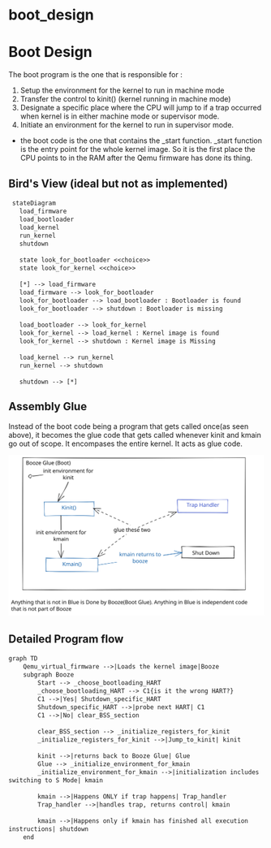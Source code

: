 # boot_design

# Boot Design

The boot program is the one that is responsible for :
1. Setup the environment for the kernel to run in machine mode
2. Transfer the control to kinit() (kernel running in machine mode)
3. Designate a specific place where the CPU will jump to if a trap occurred when kernel is in either machine mode or supervisor mode.
4. Initiate an environment for the kernel to run in supervisor mode.  


* the boot code is the one that contains the _start function. _start function is the entry point for the whole kernel image. So it is the first place the CPU points to in the RAM after the Qemu firmware has done its thing.  

## Bird's View (ideal but not as implemented)
 ```mermaid
  stateDiagram
    load_firmware
    load_bootloader
    load_kernel
    run_kernel
    shutdown

    state look_for_bootloader <<choice>>
    state look_for_kernel <<choice>>

    [*] --> load_firmware
    load_firmware --> look_for_bootloader
    look_for_bootloader --> load_bootloader : Bootloader is found
    look_for_bootloader --> shutdown : Bootloader is missing

    load_bootloader --> look_for_kernel
    look_for_kernel --> load_kernel : Kernel image is found
    look_for_kernel --> shutdown : Kernel image is Missing

    load_kernel --> run_kernel
    run_kernel --> shutdown

    shutdown --> [*]

  ```

## Assembly Glue
Instead of the boot code being a program that gets called once(as seen above), it becomes the glue code that gets called whenever kinit and kmain go out of scope. It encompases the entire kernel. It acts as glue code.  

![](images/boot/booze_as_glue.svg)

## Detailed Program flow

```mermaid
graph TD
    Qemu_virtual_firmware -->|Loads the kernel image|Booze
    subgraph Booze
        Start --> _choose_bootloading_HART
        _choose_bootloading_HART --> C1{is it the wrong HART?}
        C1 -->|Yes| Shutdown_specific_HART
        Shutdown_specific_HART -->|probe next HART| C1
        C1 -->|No| clear_BSS_section

        clear_BSS_section --> _initialize_registers_for_kinit
        _initialize_registers_for_kinit -->|Jump_to_kinit| kinit

        kinit -->|returns back to Booze Glue| Glue
        Glue --> _initialize_environment_for_kmain
        _initialize_environment_for_kmain -->|initialization includes switching to S Mode| kmain

        kmain -->|Happens ONLY if trap happens| Trap_handler
        Trap_handler -->|handles trap, returns control| kmain

        kmain -->|Happens only if kmain has finished all execution instructions| shutdown
    end
```

